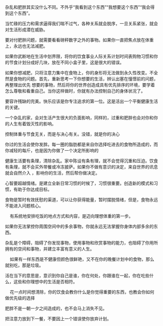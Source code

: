 杂乱和肥胖其实没什么不同。不外乎“我看到这个东西”“我想要这个东西”“我会得到这个东西”。

  

当忙碌的压力和需求逼得我们喘不过气，各种关系就会脱序，一旦关系紧张，就会对生活形成潜在威胁。

  

要对付肥胖问题，就需要看看磅秤数字之外的事物。如果你一直把焦点放在体重上，永远也无法减肥。

  

如果你武断地在生活中划界限，将你的饮食事业人际关系计划时间表购物习惯和你的节食计划分成好几块，放在不同小盒子里，这是很大的错误。

  

如果你想减肥，只将注意力集中在食物上，你的身形将无法做到永久性改变。不全然是食物的问题。首先，重新思考一下你想要的生活，辨认出塞在憧憬前的问题，再整理出优先
想要的事物，然后将你的世界创造成具有优先排序的环境，要学着怎么尊敬和看重自己。当你这样做时，你就有办法控制自己的身体状况了。

  

要容许残缺的完美。快乐应该是你专注追求的第一位。这是活出一个平衡健康生活的关键。

  

一个杂乱的家，会对生活产生很大的负面影响，同样的，过重和肥胖也会对你和你的人生有着毁灭性的影响。

  

控制体重与节食无关，而是与决心有关。没错，就是你的决心

  

你过的生活会使你发胖。每一圈的脂肪都是来自你选择吃进去的食物所造成的，而你减轻的每斤，也是因为你做了一个决定所影响的

  

健康生活要有条理，清除杂乱。家中陈设有条有理，就不会觉得沉重和压迫。饮食有条理，就不会买外带餐或冷冻披萨。如果你不做有意识的决定，来自世界的讯息就会自然介入
，影响你的生活，然后帮你做决定。

  

心智要超越情绪。是建立全新日常习惯的时候了，习惯很重要。创造新的模式和习惯，有助于你达成目标。

  

食物是暂时有效抚慰的渠道，可以让你获得能量，暂时摆脱情绪，但是，食物永远不能进入问题核心。

  

    有系统地安排吃饭的地点方式和内容，是迈向理想体重的第一步。

  

如果你无法掌控你周围空间中的多余事物，你就永远无法掌握你身体内部多余的东西。

  

杂乱是个障碍，阻碍了你发现事物，使用事物和欣赏事物的能力，也阻碍了你用所拥有的空间和事物，并建立丰富有意义的人生。

  

    如果有一样东西是不健康但颜色很鲜艳，又不在你的晚餐计划中的食物，那么就别吃，那是垃圾。

  

活在当下的意思是，意识到你自己是谁，你在何处，你跟谁在一起，你在吃些什么，这些和你理想中的生活是否相符。

  

    花一点时间想清除，你的饮食会教你什么是你觉得重要的东西，也教会你如何做优先级的选择

  

肥胖不是一朝一夕之间造成的，也不会马上消失不见。

  

把注意力放到下一餐，不要因上一个错误使你放弃计划。

  

